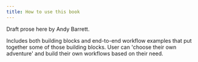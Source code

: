 ```yaml
---
title: How to use this book
---
```


Draft prose here by Andy Barrett.

Includes both building blocks and end-to-end workflow examples that put together some of those building blocks. User can 'choose their own adventure' and build their own workflows based on their need.
